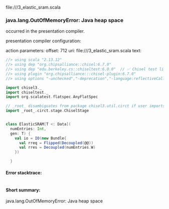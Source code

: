 file://<WORKSPACE>/3_elastic_sram.scala
### java.lang.OutOfMemoryError: Java heap space

occurred in the presentation compiler.

presentation compiler configuration:


action parameters:
offset: 712
uri: file://<WORKSPACE>/3_elastic_sram.scala
text:
```scala
//> using scala "2.13.12"
//> using dep "org.chipsalliance::chisel:6.7.0"
//> using dep "edu.berkeley.cs::chiseltest:6.0.0"  // ✅ Chisel test lib
//> using plugin "org.chipsalliance:::chisel-plugin:6.7.0"
//> using options "-unchecked","-deprecation","-language:reflectiveCalls","-feature","-Xcheckinit","-Xfatal-warnings","-Ywarn-dead-code","-Ywarn-unused","-Ymacro-annotations"

import chisel3._
import chiseltest._
import org.scalatest.flatspec.AnyFlatSpec

// _root_ disambiguates from package chisel3.util.circt if user imports chisel3.util._
import _root_.circt.stage.ChiselStage


class ElasticSRAM[T <: Data](
  numEntries: Int,
  gen: T) {
    val io = IO(new Bundle{
      val rreq = Flipped(Decoupled(@@))
      val rres = Decoupled(numEntries.W)
    })

  }

```



#### Error stacktrace:

```

```
#### Short summary: 

java.lang.OutOfMemoryError: Java heap space